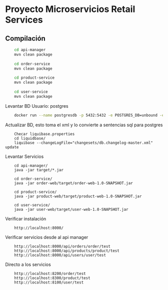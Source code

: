 # Proyecto Microservicios Retail Services

## Compilación

``` bash
    cd api-manager
    mvn clean package
    
    cd order-service
    mvn clean package
    
    cd product-service
    mvn clean package
        
    cd user-service
    mvn clean package
```

Levantar BD
Usuario: postgres  
```bash
    docker run --name postgresdb -p 5432:5432 -e POSTGRES_DB=unbound -e POSTGRES_PASSWORD=project123 -d postgres
```

Actualizar BD, esto toma el xml y lo convierte a sentencias sql para postgres   
```
    Checar liquibase.properties
    cd liquidbase/
    liquibase --changeLogFile="changesets/db.changelog-master.xml" update
```

Levantar Servicios   
```
    cd api-manager/
    java -jar target/*.jar
    
    cd order-service/
    java -jar order-web/target/order-web-1.0-SNAPSHOT.jar
    
    cd product-service/
    java -jar product-web/target/product-web-1.0-SNAPSHOT.jar
    
    cd user-service/
    java -jar user-web/target/user-web-1.0-SNAPSHOT.jar
```

Verificar instalación
```
    http://localhost:8000/
```

Verificar servicios desde al api manager
```
    http://localhost:8000/api/orders/order/test
    http://localhost:8000/api/products/product/test
    http://localhost:8000/api/users/user/test
```

Directo a los servicios
```
    http://localhost:8200/order/test
    http://localhost:8300/product/test
    http://localhost:8100/user/test
```